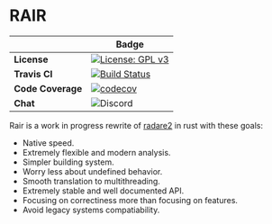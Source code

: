 # RAIR

|      |    Badge     |
|------|--------------|
|**License**|[![License: GPL v3](https://img.shields.io/badge/License-GPL%20v3-blue.svg)](https://www.gnu.org/licenses/gpl-3.0)|
|**Travis CI**|  [![Build Status](https://travis-ci.com/Rair-Project/rair.svg?branch=master)](https://travis-ci.com/Rair-Project/rair)|
|**Code Coverage**|[![codecov](https://codecov.io/gh/Rair-Project/rair/branch/master/graph/badge.svg)](https://codecov.io/gh/Rair-Project/rair)|
|**Chat**| ![Discord](https://img.shields.io/discord/634133396439695382?style=plastic)|


Rair is a work in progress rewrite of [radare2](https://github.com/radare/radare2) in rust with these goals:
- Native speed.
- Extremely flexible and modern analysis.
- Simpler building system.
- Worry less about undefined behavior.
- Smooth translation to multithreading.
- Extremely stable and well documented API.
- Focusing on correctiness more than focusing on features.
- Avoid legacy systems compatiability.
